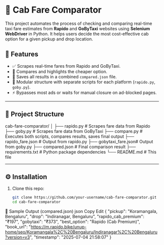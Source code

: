 # 🚖 Cab Fare Comparator

This project automates the process of checking and comparing real-time taxi fare estimates from **Rapido** and **GoByTaxi** websites using **Selenium WebDriver** in Python. It helps users decide the most cost-effective cab option for a given pickup and drop location.

## 📌 Features

- ✅ Scrapes real-time fares from Rapido and GoByTaxi.
- 🔄 Compares and highlights the cheaper option.
- 💾 Saves all results in a combined `compared.json` file.
- 🧪 Modular structure with separate scripts for each platform (`rapido.py`, `goby.py`).
- ⚡ Bypasses most ads or waits for manual closure on ad-blocked pages.

---

## 📁 Project Structure

cab-fare-comparator/
│
├── rapido.py # Scrapes fare data from Rapido
├── goby.py # Scrapes fare data from GoByTaxi
├── compare.py # Executes both scripts, compares results, saves final output
├── rapido_fare.json # Output from rapido.py
├── gobytaxi_fare.json# Output from goby.py
├── compared.json # Final comparison result
├── requirements.txt # Python package dependencies
└── README.md # This file


---

## ⚙️ Installation

1. Clone this repo:
   ```bash
   git clone https://github.com/your-username/cab-fare-comparator.git
   cd cab-fare-comparator

📝 Sample Output (compared.json)
json
Copy
Edit
{
  "pickup": "Koramangala, Bengaluru",
  "drop": "Indiranagar, Bengaluru",
  "rapido_cab_premium": "₹197",
  "gobytaxi": "₹373",
  "best_option": "Rapido (Cab Premium)",
  "book_url": "https://m.rapido.bike/unup-home/seo/Koramangala%2C%20Bengaluru/Indiranagar%2C%20Bengaluru?version=v3",
  "timestamp": "2025-07-04 21:58:07"
}
